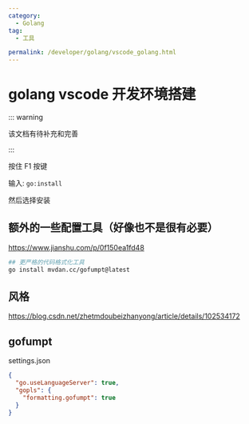 ```yaml
---
category:
  - Golang
tag:
  - 工具

permalink: /developer/golang/vscode_golang.html
---
```


# golang vscode 开发环境搭建

::: warning

该文档有待补充和完善

:::

按住 F1 按键

输入: `go:install`

然后选择安装

## 额外的一些配置工具（好像也不是很有必要）

https://www.jianshu.com/p/0f150ea1fd48

```bash
## 更严格的代码格式化工具
go install mvdan.cc/gofumpt@latest

```

## 风格

https://blog.csdn.net/zhetmdoubeizhanyong/article/details/102534172

## gofumpt

settings.json

```json
{
  "go.useLanguageServer": true,
  "gopls": {
    "formatting.gofumpt": true
  }
}
```
